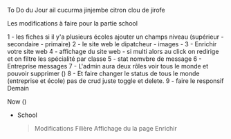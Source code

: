 To Do du Jour
ail
cucurma
jinjembe
citron
clou de jirofe



Les modifications à faire pour la partie school

1 - les fiches si il y'a plusieurs écoles ajouter un champs niveau (supérieur - secondaire - primaire)
2 - le site web le dipatcheur - images - 
3 - Enrichir votre site web
4 - affichage du site web - si multi alors au click on redirige et on filtre les spécialité par classe
5 - stat nomvbre de message
6 - Entreprise messages
7 - L'admin aura deux rôles voir tous le monde et pouvoir supprimer ()
8 - Et faire changer le status de tous le monde (entreprise et école) pas de crud juste toggle et delete.
9 - faire le responsif Demain


Now ()


- School 
    > Modifications
    > Filière
    > Affichage du la page
    > Enrichir


